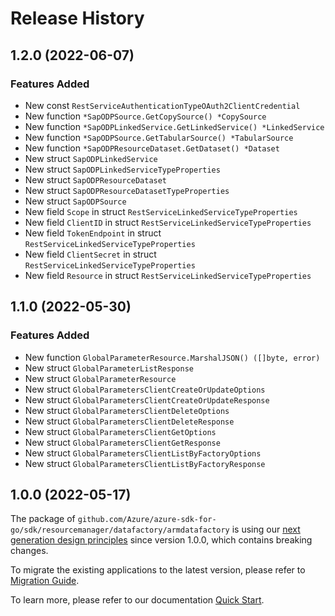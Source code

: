 # Release History

## 1.2.0 (2022-06-07)
### Features Added

- New const `RestServiceAuthenticationTypeOAuth2ClientCredential`
- New function `*SapODPSource.GetCopySource() *CopySource`
- New function `*SapODPLinkedService.GetLinkedService() *LinkedService`
- New function `*SapODPSource.GetTabularSource() *TabularSource`
- New function `*SapODPResourceDataset.GetDataset() *Dataset`
- New struct `SapODPLinkedService`
- New struct `SapODPLinkedServiceTypeProperties`
- New struct `SapODPResourceDataset`
- New struct `SapODPResourceDatasetTypeProperties`
- New struct `SapODPSource`
- New field `Scope` in struct `RestServiceLinkedServiceTypeProperties`
- New field `ClientID` in struct `RestServiceLinkedServiceTypeProperties`
- New field `TokenEndpoint` in struct `RestServiceLinkedServiceTypeProperties`
- New field `ClientSecret` in struct `RestServiceLinkedServiceTypeProperties`
- New field `Resource` in struct `RestServiceLinkedServiceTypeProperties`


## 1.1.0 (2022-05-30)
### Features Added

- New function `GlobalParameterResource.MarshalJSON() ([]byte, error)`
- New struct `GlobalParameterListResponse`
- New struct `GlobalParameterResource`
- New struct `GlobalParametersClientCreateOrUpdateOptions`
- New struct `GlobalParametersClientCreateOrUpdateResponse`
- New struct `GlobalParametersClientDeleteOptions`
- New struct `GlobalParametersClientDeleteResponse`
- New struct `GlobalParametersClientGetOptions`
- New struct `GlobalParametersClientGetResponse`
- New struct `GlobalParametersClientListByFactoryOptions`
- New struct `GlobalParametersClientListByFactoryResponse`


## 1.0.0 (2022-05-17)

The package of `github.com/Azure/azure-sdk-for-go/sdk/resourcemanager/datafactory/armdatafactory` is using our [next generation design principles](https://azure.github.io/azure-sdk/general_introduction.html) since version 1.0.0, which contains breaking changes.

To migrate the existing applications to the latest version, please refer to [Migration Guide](https://aka.ms/azsdk/go/mgmt/migration).

To learn more, please refer to our documentation [Quick Start](https://aka.ms/azsdk/go/mgmt).